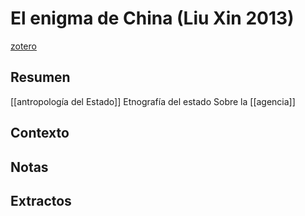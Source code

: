 # El enigma de China (Liu Xin 2013)
[zotero](zotero://select/items/@xin2013)

## Resumen
[[antropología del Estado]]
Etnografía del estado Sobre la [[agencia]]

## Contexto

## Notas

## Extractos


